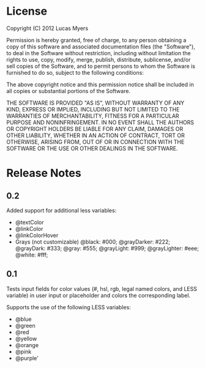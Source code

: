 # License

Copyright (C) 2012 Lucas Myers

Permission is hereby granted, free of charge, to any person obtaining a copy of this software and associated documentation files (the "Software"), to deal in the Software without restriction, including without limitation the rights to use, copy, modify, merge, publish, distribute, sublicense, and/or sell copies of the Software, and to permit persons to whom the Software is furnished to do so, subject to the following conditions:

The above copyright notice and this permission notice shall be included in all copies or substantial portions of the Software.

THE SOFTWARE IS PROVIDED "AS IS", WITHOUT WARRANTY OF ANY KIND, EXPRESS OR IMPLIED, INCLUDING BUT NOT LIMITED TO THE WARRANTIES OF MERCHANTABILITY, FITNESS FOR A PARTICULAR PURPOSE AND NONINFRINGEMENT. IN NO EVENT SHALL THE AUTHORS OR COPYRIGHT HOLDERS BE LIABLE FOR ANY CLAIM, DAMAGES OR OTHER LIABILITY, WHETHER IN AN ACTION OF CONTRACT, TORT OR OTHERWISE, ARISING FROM, OUT OF OR IN CONNECTION WITH THE SOFTWARE OR THE USE OR OTHER DEALINGS IN THE SOFTWARE.


# Release Notes

## 0.2

Added support for additional less variables:

* @textColor
* @linkColor
* @linkColorHover
* Grays (not customizable)
    @black:                 #000;
    @grayDarker:            #222;
    @grayDark:              #333;
    @gray:                  #555;
    @grayLight:             #999;
    @grayLighter:           #eee;
    @white:                 #fff;

## 0.1

Tests input fields for color values (#, hsl, rgb, legal named colors, and LESS variable) in user input or placeholder and colors the corresponding label.

Supports the use of the following LESS variables:

* @blue
* @green
* @red
* @yellow
* @orange
* @pink
* @purple'